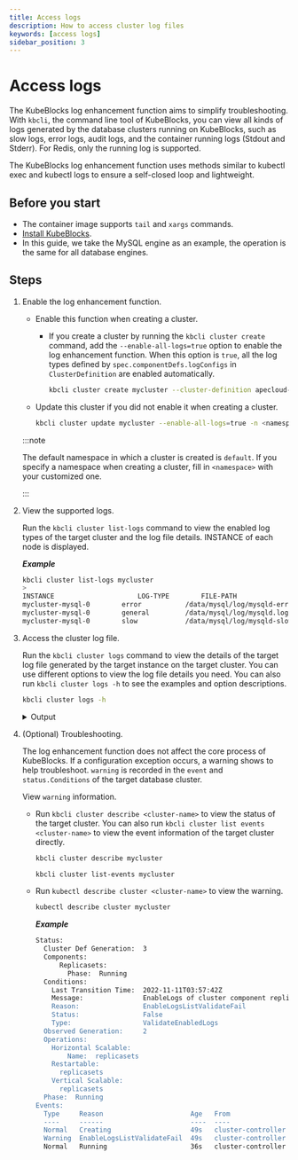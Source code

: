 ```yaml
---
title: Access logs
description: How to access cluster log files
keywords: [access logs]
sidebar_position: 3
---
```


# Access logs

The KubeBlocks log enhancement function aims to simplify troubleshooting. With `kbcli`, the command line tool of KubeBlocks, you can view all kinds of logs generated by the database clusters running on KubeBlocks, such as slow logs, error logs, audit logs, and the container running logs (Stdout and Stderr). For Redis, only the running log is supported.

The KubeBlocks log enhancement function uses methods similar to kubectl exec and kubectl logs to ensure a self-closed loop and lightweight.

## Before you start

- The container image supports `tail` and `xargs` commands.
- [Install KubeBlocks](./../installation/install-with-kbcli/install-kubeblocks-with-kbcli.md).
- In this guide, we take the MySQL engine as an example, the operation is the same for all database engines.

## Steps

1. Enable the log enhancement function.

   * Enable this function when creating a cluster.

     * If you create a cluster by running the `kbcli cluster create` command, add the `--enable-all-logs=true` option to enable the log enhancement function. When this option is `true`, all the log types defined by `spec.componentDefs.logConfigs` in `ClusterDefinition` are enabled automatically.

       ```bash
       kbcli cluster create mycluster --cluster-definition apecloud-mysql --enable-all-logs=true
       ```

   * Update this cluster if you did not enable it when creating a cluster.

       ```bash
       kbcli cluster update mycluster --enable-all-logs=true -n <namespace>
       ```

    :::note

    The default namespace in which a cluster is created is `default`. If you specify a namespace when creating a cluster, fill in `<namespace>` with your customized one.

    :::

2. View the supported logs.

   Run the `kbcli cluster list-logs` command to view the enabled log types of the target cluster and the log file details. INSTANCE of each node is displayed.

   ***Example***

   ```bash
   kbcli cluster list-logs mycluster
   >
   INSTANCE                     LOG-TYPE        FILE-PATH                                   SIZE        LAST-WRITTEN                          COMPONENT
   mycluster-mysql-0        error           /data/mysql/log/mysqld-error.log            6.4K        Feb 06, 2023 09:13 (UTC+00:00)        mysql
   mycluster-mysql-0        general         /data/mysql/log/mysqld.log                  5.9M        Feb 06, 2023 09:13 (UTC+00:00)        mysql
   mycluster-mysql-0        slow            /data/mysql/log/mysqld-slowquery.log        794         Feb 06, 2023 09:13 (UTC+00:00)        mysql       
   ```

3. Access the cluster log file.

   Run the `kbcli cluster logs` command to view the details of the target log file generated by the target instance on the target cluster. You can use different options to view the log file details you need.
   You can also run `kbcli cluster logs -h` to see the examples and option descriptions.

   ```bash
   kbcli cluster logs -h
   ```

    <details>

    <summary>Output</summary>

   ```bash
   Access cluster log file

   Examples:
     # Return snapshot logs from cluster mycluster with default primary instance (stdout)
     kbcli cluster logs mycluster

     # Display only the most recent 20 lines from cluster mycluster with default primary instance (stdout)
     kbcli cluster logs --tail=20 mycluster

     # Return snapshot logs from cluster mycluster with specify instance my-instance-0 (stdout)
     kbcli cluster logs mycluster --instance my-instance-0

     # Return snapshot logs from cluster mycluster with specify instance my-instance-0 and specify container
     # my-container (stdout)
     kbcli cluster logs mycluster --instance my-instance-0 -c my-container

     # Return slow logs from cluster mycluster with default primary instance
     kbcli cluster logs mycluster --file-type=slow

     # Begin streaming the slow logs from cluster mycluster with default primary instance
     kbcli cluster logs -f mycluster --file-type=slow

     # Return the specify file logs from cluster mycluster with specify instance my-instance-0
     kbcli cluster logs mycluster --instance my-instance-0 --file-path=/var/log/yum.log

     # Return the specify file logs from cluster mycluster with specify instance my-instance-0 and specify
     # container my-container
     kbcli cluster logs mycluster --instance my-instance-0 -c my-container --file-path=/var/log/yum.log
   ```
   </details>

4. (Optional) Troubleshooting.

     The log enhancement function does not affect the core process of KubeBlocks. If a configuration exception occurs, a warning shows to help troubleshoot.
     `warning` is recorded in the `event` and `status.Conditions` of the target database cluster.

     View `warning` information.

     - Run `kbcli cluster describe <cluster-name>` to view the status of the target cluster. You can also run `kbcli cluster list events <cluster-name>` to view the event information of the target cluster directly.

       ```bash
       kbcli cluster describe mycluster
       ```

       ```bash
       kbcli cluster list-events mycluster
       ```

     - Run `kubectl describe cluster <cluster-name>` to view the warning.

       ```bash
       kubectl describe cluster mycluster
       ```
  
        ***Example***

        ```bash
        Status:
          Cluster Def Generation:  3
          Components:
              Replicasets:
                Phase:  Running
          Conditions:
            Last Transition Time:  2022-11-11T03:57:42Z
            Message:               EnableLogs of cluster component replicasets has invalid value [errora slowa] which isn't defined in cluster definition component replicasets
            Reason:                EnableLogsListValidateFail
            Status:                False
            Type:                  ValidateEnabledLogs
          Observed Generation:     2
          Operations:
            Horizontal Scalable:
                Name:  replicasets
            Restartable:
              replicasets
            Vertical Scalable:
              replicasets
          Phase:  Running
        Events:
          Type     Reason                      Age   From                Message
          ----     ------                      ----  ----                -------
          Normal   Creating                    49s   cluster-controller  Start Creating in Cluster: release-name-error
          Warning  EnableLogsListValidateFail  49s   cluster-controller  EnableLogs of cluster component replicasets has invalid value [errora slowa] which isn't defined in cluster definition component replicasets
          Normal   Running                     36s   cluster-controller  Cluster: release-name-error is ready, current phase is Running
        ```
